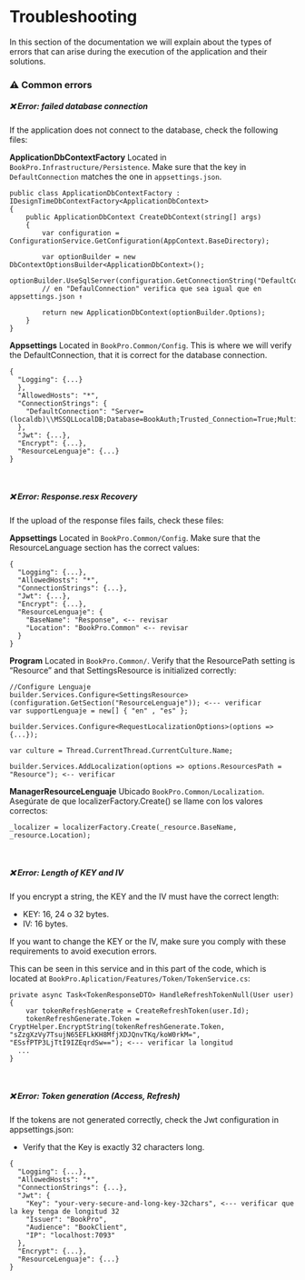 # Troubleshooting
In this section of the documentation we will explain about the types of errors that can arise during the execution of the application and their solutions.

### ⚠ Common errors
##### ❌ Error: failed database connection
If the application does not connect to the database, check the following files:

**ApplicationDbContextFactory**
Located in `BookPro.Infrastructure/Persistence`.
Make sure that the key in `DefaultConnection` matches the one in `appsettings.json`. 

````
public class ApplicationDbContextFactory : IDesignTimeDbContextFactory<ApplicationDbContext>
{
    public ApplicationDbContext CreateDbContext(string[] args)
    {
        var configuration = ConfigurationService.GetConfiguration(AppContext.BaseDirectory);

        var optionBuilder = new DbContextOptionsBuilder<ApplicationDbContext>();
        optionBuilder.UseSqlServer(configuration.GetConnectionString("DefaultConnection")); 
        // en "DefaulConnection" verifica que sea igual que en appsettings.json ↑

        return new ApplicationDbContext(optionBuilder.Options);
    }
}

````

**Appsettings**
Located in ``BookPro.Common/Config``.
This is where we will verify the DefaultConnection, that it is correct for the database connection.

````
{
  "Logging": {...}
  },
  "AllowedHosts": "*",
  "ConnectionStrings": {
    "DefaultConnection": "Server=(localdb)\\MSSQLLocalDB;Database=BookAuth;Trusted_Connection=True;MultipleActiveResultSets=true"
  },
  "Jwt": {...},
  "Encrypt": {...},
  "ResourceLenguaje": {...}
}

````
&nbsp;
##### ❌ Error: Response.resx Recovery
If the upload of the response files fails, check these files:

**Appsettings** 
Located in ``BookPro.Common/Config``.
Make sure that the ResourceLanguage section has the correct values:
````
{
  "Logging": {...},
  "AllowedHosts": "*",
  "ConnectionStrings": {...},
  "Jwt": {...},
  "Encrypt": {...},
  "ResourceLenguaje": {
    "BaseName": "Response", <-- revisar
    "Location": "BookPro.Common" <-- revisar
  }
}
````

**Program** 
Located in ``BookPro.Common/``.
Verify that the ResourcePath setting is “Resource” and that SettingsResource is initialized correctly:

````
//Configure Lenguaje
builder.Services.Configure<SettingsResource>(configuration.GetSection("ResourceLenguaje")); <--- verificar
var supportLenguaje = new[] { "en" , "es" };

builder.Services.Configure<RequestLocalizationOptions>(options =>
{...});

var culture = Thread.CurrentThread.CurrentCulture.Name;

builder.Services.AddLocalization(options => options.ResourcesPath = "Resource"); <-- verificar
````
**ManagerResourceLenguaje**
Ubicado ``BookPro.Common/Localization``.
Asegúrate de que localizerFactory.Create() se llame con los valores correctos:
````
_localizer = localizerFactory.Create(_resource.BaseName, _resource.Location);
````

&nbsp;
##### ❌ Error:  Length of KEY and IV
If you encrypt a string, the KEY and the IV must have the correct length:

- KEY: 16, 24 o 32 bytes.
- IV: 16 bytes.

If you want to change the KEY or the IV, make sure you comply with these requirements to avoid execution errors.

This can be seen in this service and in this part of the code, which is located at ``BookPro.Aplication/Features/Token/TokenService.cs``:

````
private async Task<TokenResponseDTO> HandleRefreshTokenNull(User user)
{
    var tokenRefreshGenerate = CreateRefreshToken(user.Id);
    tokenRefreshGenerate.Token = CryptHelper.EncryptString(tokenRefreshGenerate.Token, "sZzgXzVy7TsujN65EFLkKH8MfjXDJQnvTKq/koW0rkM=", "ESsfPTP3LjTtI9IZEqrdSw=="); <--- verificar la longitud
  ...
}
````

&nbsp;
##### ❌ Error: Token generation (Access, Refresh)
If the tokens are not generated correctly, check the Jwt configuration in appsettings.json:
- Verify that the Key is exactly 32 characters long.

````
{
  "Logging": {...},
  "AllowedHosts": "*",
  "ConnectionStrings": {...},
  "Jwt": {
    "Key": "your-very-secure-and-long-key-32chars", <--- verificar que la key tenga de longitud 32
    "Issuer": "BookPro",
    "Audience": "BookClient",
    "IP": "localhost:7093"
  },
  "Encrypt": {...},
  "ResourceLenguaje": {...}
}

````